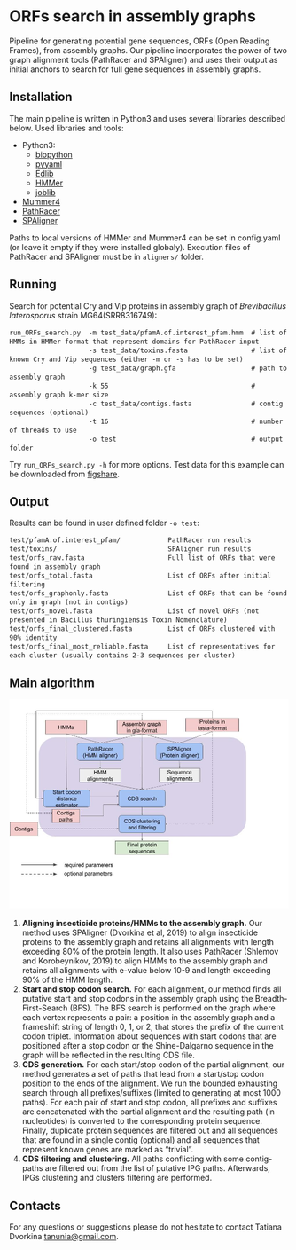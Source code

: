 # ORFs search in assembly graphs

Pipeline for generating potential gene sequences, ORFs (Open Reading Frames), from assembly graphs.
Our pipeline incorporates the power of two graph alignment tools (PathRacer and SPAligner) and uses their output as initial anchors to search for full gene sequences in assembly graphs.

## Installation

The main pipeline is written in Python3 and uses several libraries described below.
Used libraries and tools: 
- Python3:
    - [biopython](https://biopython.org/wiki/Download)
    - [pyyaml](https://pyyaml.org/wiki/PyYAMLDocumentation)
    - [Edlib](https://pypi.org/project/edlib/)
    - [HMMer](http://hmmer.org)
    - [joblib](https://joblib.readthedocs.io/en/latest/installing.html)
- [Mummer4](https://github.com/mummer4/mummer/releases)
- [PathRacer](http://cab.spbu.ru/software/pathracer/)
- [SPAligner](http://cab.spbu.ru/software/spaligner/)

Paths to local versions of HMMer and Mummer4 can be set in config.yaml (or leave it empty if they were installed globaly).
Execution files of PathRacer and SPAligner must be in `aligners/` folder.


## Running

Search for potential Cry and Vip proteins in assembly graph of *Brevibacillus laterosporus* strain MG64(SRR8316749):
    
    run_ORFs_search.py  -m test_data/pfamA.of.interest_pfam.hmm  # list of HMMs in HMMer format that represent domains for PathRacer input
                        -s test_data/toxins.fasta                # list of known Cry and Vip sequences (either -m or -s has to be set)
                        -g test_data/graph.gfa                   # path to assembly graph
                        -k 55                                    # assembly graph k-mer size
                        -c test_data/contigs.fasta               # contig sequences (optional)
                        -t 16                                    # number of threads to use
                        -o test                                  # output folder


Try `run_ORFs_search.py -h` for more options. Test data for this example can be downloaded from [figshare](https://figshare.com/s/28de3bac33d6f0156998).

## Output

Results can be found in user defined folder `-o test`:
    
    test/pfamA.of.interest_pfam/            PathRacer run results
    test/toxins/                            SPAligner run results
    test/orfs_raw.fasta                     Full list of ORFs that were found in assembly graph
    test/orfs_total.fasta                   List of ORFs after initial filtering
    test/orfs_graphonly.fasta               List of ORFs that can be found only in graph (not in contigs)
    test/orfs_novel.fasta                   List of novel ORFs (not presented in Bacillus thuringiensis Toxin Nomenclature)
    test/orfs_final_clustered.fasta         List of ORFs clustered with 90% identity
    test/orfs_final_most_reliable.fasta     List of representatives for each cluster (usually contains 2-3 sequences per cluster)


## Main algorithm

![main_pipeline](main_pipeline.jpg)

1. **Aligning insecticide proteins/HMMs to the assembly graph.** Our method uses SPAligner (Dvorkina et al, 2019) to align insecticide proteins to the assembly graph and retains all alignments with length exceeding 80% of the protein length. It also uses PathRacer (Shlemov and Korobeynikov, 2019) to align HMMs to the assembly graph and retains all alignments with e-value below 10-9 and length exceeding 90% of the HMM length. 
2. **Start and stop codon search.** For each alignment, our method finds all putative start and stop codons in the assembly graph using the Breadth-First-Search (BFS).  The BFS search is performed on the graph where each vertex represents a pair: a position in the assembly graph and a frameshift string of length 0, 1, or 2, that stores the prefix of the current codon triplet. Information about sequences with start codons that are positioned after a stop codon or the Shine-Dalgarno sequence in the graph will be reflected in the resulting CDS file. 
3. **CDS generation.** For each start/stop codon of the partial alignment, our method generates a set of paths that lead from a start/stop codon position to the ends of the alignment. We run the bounded exhausting search through all prefixes/suffixes (limited to generating at most 1000 paths). For each pair of start and stop codon, all prefixes and suffixes are concatenated with the partial alignment and the resulting path (in nucleotides) is converted to the corresponding protein sequence. Finally, duplicate protein sequences are filtered out and all sequences that are found in a single contig (optional) and all sequences that represent known genes are marked as “trivial”.
4. **CDS filtering and clustering.** All paths conflicting with some contig-paths are filtered out from the list of putative IPG paths. Afterwards, IPGs clustering and clusters filtering are performed. 

## Contacts

For any questions or suggestions please do not hesitate to contact Tatiana Dvorkina <tanunia@gmail.com>.
